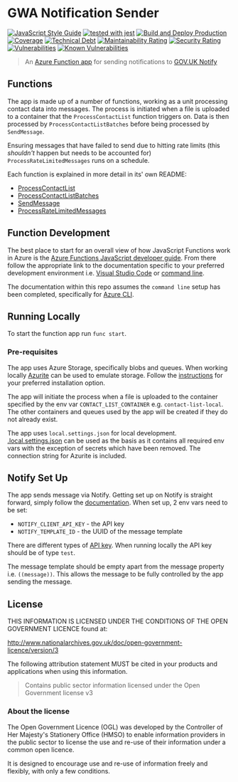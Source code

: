# GWA Notification Sender

[![JavaScript Style Guide](https://img.shields.io/badge/code_style-standard-brightgreen.svg)](https://standardjs.com)
[![tested with jest](https://img.shields.io/badge/tested_with-jest-99424f.svg)](https://github.com/facebook/jest)
[![Build and Deploy Production](https://github.com/DEFRA/gwa-notification-sender/actions/workflows/build-and-deploy-production.yml/badge.svg)](https://github.com/DEFRA/gwa-notification-sender/actions/workflows/build-and-deploy-production.yml)
[![Coverage](https://sonarcloud.io/api/project_badges/measure?project=DEFRA_gwa-notification-sender&metric=coverage)](https://sonarcloud.io/dashboard?id=DEFRA_gwa-notification-sender)
[![Technical Debt](https://sonarcloud.io/api/project_badges/measure?project=DEFRA_gwa-notification-sender&metric=sqale_index)](https://sonarcloud.io/dashboard?id=DEFRA_gwa-notification-sender)
[![Maintainability Rating](https://sonarcloud.io/api/project_badges/measure?project=DEFRA_gwa-notification-sender&metric=sqale_rating)](https://sonarcloud.io/dashboard?id=DEFRA_gwa-notification-sender)
[![Security Rating](https://sonarcloud.io/api/project_badges/measure?project=DEFRA_gwa-notification-sender&metric=security_rating)](https://sonarcloud.io/dashboard?id=DEFRA_gwa-notification-sender)
[![Vulnerabilities](https://sonarcloud.io/api/project_badges/measure?project=DEFRA_gwa-notification-sender&metric=vulnerabilities)](https://sonarcloud.io/dashboard?id=DEFRA_gwa-notification-sender)
[![Known Vulnerabilities](https://snyk.io/test/github/defra/gwa-notification-sender/badge.svg)](https://snyk.io/test/github/defra/gwa-notification-sender)

> An [Azure Function app](https://azure.microsoft.com/en-gb/services/functions/)
> for sending notifications to
> [GOV.UK Notify](https://www.notifications.service.gov.uk/)

## Functions

The app is made up of a number of functions, working as a unit processing
contact data into messages. The process is initiated when a file is uploaded to
a container that the `ProcessContactList` function triggers on. Data is
then processed by `ProcessContactListBatches` before being processed by
`SendMessage`.

Ensuring messages that have failed to send due to hitting rate limits (this
_shouldn't_ happen but needs to be accounted for) `ProcessRateLimitedMessages`
runs on a schedule.

Each function is explained in more detail in its' own README:

* [ProcessContactList](ProcessContactList/README.md)
* [ProcessContactListBatches](ProcessContactListBatches/README.md)
* [SendMessage](SendMessage/README.md)
* [ProcessRateLimitedMessages](ProcessRateLimitedMessages/README.md)

## Function Development

The best place to start for an overall view of how JavaScript Functions work in
Azure is the
[Azure Functions JavaScript developer guide](https://docs.microsoft.com/en-us/azure/azure-functions/functions-reference-node?tabs=v2).
From there follow the appropriate link to the documentation specific to
your preferred development environment i.e.
[Visual Studio Code](https://docs.microsoft.com/en-us/azure/azure-functions/create-first-function-vs-code-node)
or
[command line](https://docs.microsoft.com/en-us/azure/azure-functions/create-first-function-cli-node?tabs=azure-cli%2Cbrowser).

The documentation within this repo assumes the `command line` setup has been
completed, specifically for
[Azure CLI](https://docs.microsoft.com/en-us/cli/azure/install-azure-cli).

## Running Locally

To start the function app run `func start`.

### Pre-requisites

The app uses Azure Storage, specifically blobs and queues. When
working locally
[Azurite](https://github.com/Azure/Azurite) can be used to emulate storage.
Follow the
[instructions](https://docs.microsoft.com/en-us/azure/storage/common/storage-use-azurite)
for your preferred installation option.

The app will initiate the process when a file is uploaded to the container
specified by the env var `CONTACT_LIST_CONTAINER` e.g.
`contact-list-local`. The other containers and queues used by the app
will be created if they do not already exist.

The app uses `local.settings.json` for local development.
[.local.settings.json](.local.settings.json) can be used as the
basis as it contains all required env vars with the exception of secrets which
have been removed. The connection string for Azurite is included.

## Notify Set Up

The app sends message via Notify. Getting set up on Notify is straight forward,
simply follow the
[documentation](https://www.notifications.service.gov.uk/using-notify/get-started).
When set up, 2 env vars need to be set:

* `NOTIFY_CLIENT_API_KEY` - the API key
* `NOTIFY_TEMPLATE_ID` - the UUID of the message template

There are different types of
[API key](https://docs.notifications.service.gov.uk/rest-api.html#api-keys).
When running locally the API key should be of type `test`.

The message template should be empty apart from the message property i.e.
`((message))`. This allows the message to be fully controlled by the app
sending the message.

## License

THIS INFORMATION IS LICENSED UNDER THE CONDITIONS OF THE OPEN GOVERNMENT
LICENCE found at:

<http://www.nationalarchives.gov.uk/doc/open-government-licence/version/3>

The following attribution statement MUST be cited in your products and
applications when using this information.

> Contains public sector information licensed under the Open Government license
> v3

### About the license

The Open Government Licence (OGL) was developed by the Controller of Her
Majesty's Stationery Office (HMSO) to enable information providers in the
public sector to license the use and re-use of their information under a common
open licence.

It is designed to encourage use and re-use of information freely and flexibly,
with only a few conditions.
